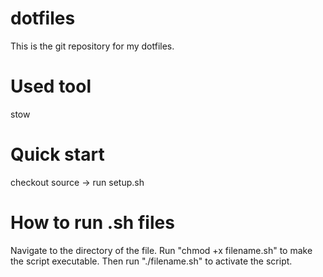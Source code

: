# dotfiles
This is the git repository for my dotfiles.

# Used tool
stow

# Quick start
checkout source -> run setup.sh
# How to run .sh files
Navigate to the directory of the file. 
Run "chmod +x filename.sh" to make the script executable. 
Then run "./filename.sh" to activate the script.
